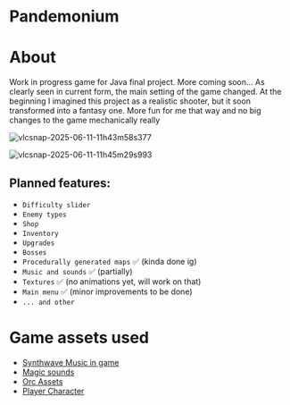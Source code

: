 # Pandemonium

# About

Work in progress game for Java final project. More coming soon...
As clearly seen in current form, the main setting of the game changed. At the beginning I imagined this project as a realistic shooter, but it soon transformed into a fantasy one. More fun for me that way and no big changes to the game mechanically really

![vlcsnap-2025-06-11-11h43m58s377](https://github.com/user-attachments/assets/92102343-34d0-4fe2-bae7-6fc7aca50099)

![vlcsnap-2025-06-11-11h45m29s993](https://github.com/user-attachments/assets/180ecc5a-6d55-4c10-a5c8-8c87a4b20ab6)

Planned features:
-

- `Difficulty slider`
- `Enemy types`
- `Shop`
- `Inventory`
- `Upgrades`
- `Bosses`
- `Procedurally generated maps` ✅ (kinda done ig)
- `Music and sounds` ✅ (partially)
- `Textures` ✅ (no animations yet, will work on that)
- `Main menu` ✅ (minor improvements to be done)
- `... and other`

# Game assets used

- [Synthwave Music in game](https://alkakrab.itch.io/free-shooter-synthwave-music-pack)
- [Magic sounds](https://lastdaydreaming.itch.io/elemental-magic-fire-attacks)
- [Orc Assets](https://zerie.itch.io/tiny-rpg-character-asset-pack)
- [Player Character](https://lucky-loops.itch.io/character-satyr)
